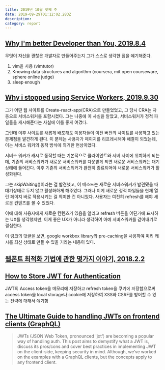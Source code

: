 ```yaml
---
title: 2019년 10월 첫째 주
date: 2019-09-29T01:12:02.283Z
description: 
category: report
---
```


## [Why I'm better Developer than You, 2019.8.4](https://www.youtube.com/watch?v=4WTV6ZCY4qo)

무엇이 자신을 괜찮은 개발자로 만들어주는지 그가 스스로 생각한 점을 얘기해준다.

1. vim을 사용 (vimtutor)
2. Knowing data structures and algorithm (coursera, mit open courseware, sphere online judge)
3. sleep enough

## [Why i stopped using Service Workers, 2019.9.30](https://www.youtube.com/watch?v=JJSloXLTyNg)

그가 어떤 웹 사이트를 Create-react-app(CRA)으로 만들었었고, 그 당시 CRA는 자동으로 서비스워커를 포함시켰다.
그는 나중에 이 사실을 알았고, 서비스워커가 정적 파일들을 캐시해준다는 사실에 이를 좋게 여겼다.

그런데 이후 사이트를 새롭게 배포해도 이용자들이 이전 버전의 사이트를 사용하고 있는 문제점을 발견하게 된다.
이 문제는 사용자가 페이지를 리프레시해야 해결이 되었는데, 이는 서비스 워커의 동작 방식에 의거한 현상이었다.

서비스 워커가 캐시로 동작할 때는 기본적으로 클라이언트와 서버 사이에 위치하게 되는데,
기존의 서비스워커가 새로운 서비스워커를 다운받게 되면 새로운 서비스워커는 대기 상태에 들어간다.
이후 기존의 서비스워커가 완전히 종료되어야 새로운 서비스워커가 활성화된다.

그는 skipWaiting()이라는 걸 발견했고, 이 메소드는 새로운 서비스워커가 발견됐을 때 대기상태로 두지 않고 활성화하게 해주었다. 그러나 이게 새로운 정적 파일들을 현재 열린 페이지 바로 적용시키는 걸 의미한 건 아니었다. 사용자는 여전히 refresh를 해야 새로운 컨텐츠를 볼 수 있었다.

이에 대해 사용자에게 새로운 컨텐츠가 있음을 알리고 refresh 버튼을 어딘가에 표시하는 UX를 생각했지만, 이게 좋은 UX가 아니라 생각하여 아예 서비스워커를 걷어내기로 결심한다.

이 링크의 댓글을 보면, google workbox library와 pre-caching을 사용하여 미리 캐시를 최신 상태로 만들 수 있을 거라는 내용이 있다.

## [웹폰트 최적화 기법에 관한 몇가지 이야기, 2018.2.2](http://vnthf.logdown.com/posts/2018/02/02/5554547)

## [How to Store JWT for Authentication](https://www.youtube.com/watch?v=iD49_NIQ-R4)

JWT의 Access token을 메모리에 저장하고 refresh token을 쿠키에 저장함으로써 access token을 local storage나 cookie에 저장하여 XSS와 CSRF를 방어할 수 있는 전략에 대해서 얘기함

## [The Ultimate Guide to handling JWTs on frontend clients (GraphQL)](https://blog.hasura.io/best-practices-of-using-jwt-with-graphql/)

> JWTs (JSON Web Token, pronounced 'jot') are becoming a popular way of handling auth. This post aims to demystify what a JWT is, discuss its pros/cons and cover best practices in implementing JWT on the client-side, keeping security in mind. Although, we’ve worked on the examples with a GraphQL clients, but the concepts apply to any frontend client.
